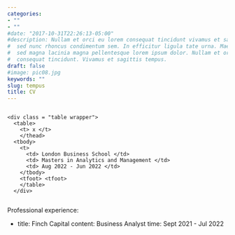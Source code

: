```yaml
---
categories:
- ""
- ""
#date: "2017-10-31T22:26:13-05:00"
#description: Nullam et orci eu lorem consequat tincidunt vivamus et sagittis magna
#  sed nunc rhoncus condimentum sem. In efficitur ligula tate urna. Maecenas massa
#  sed magna lacinia magna pellentesque lorem ipsum dolor. Nullam et orci eu lorem
#  consequat tincidunt. Vivamus et sagittis tempus.
draft: false
#image: pic08.jpg
keywords: ""
slug: tempus
title: CV
---
```


```{css, echo=FALSE}

<div class = "table wrapper">
  <table>
    <t> x </t>
    </thead>
  <tbody>
    <t>
      <td> London Business School </td>
      <td> Masters in Analytics and Management </td>
      <td> Aug 2022 - Jun 2022 </td>
    </tbody>
    <tfoot> <tfoot>
    </table>
  </div>
    
```


Professional experience:
  - title: Finch Capital
    content: Business Analyst
    time: Sept 2021 - Jul 2022
    